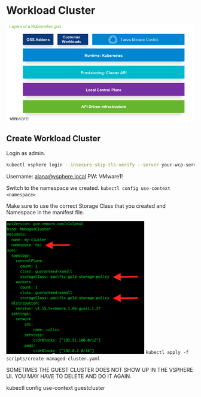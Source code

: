 # Workload Cluster

![](../../images/tkg.png)

## Create Workload Cluster

Login as admin.
```bash
kubectl vsphere login --insecure-skip-tls-verify --server your-wcp-server -u alana@vsphere.local
```

Username: alana@vsphere.local
PW: VMware1!

Switch to the namespace we created.
`
kubectl config use-context <namespace>
`

Make sure to use the correct Storage Class that you created and Namespace in the manifest file.

![](../../images/workloadcluster1.png)
`
kubectl apply -f scripts/create-managed-cluster.yaml
`

SOMETIMES THE GUEST CLUSTER DOES NOT SHOW UP IN THE VSPHERE UI. 
YOU MAY HAVE TO DELETE AND DO IT AGAIN.

kubectl config use-context guestcluster